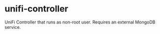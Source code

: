 # unifi-controller
UniFi Controller that runs as non-root user. Requires an external MongoDB service.
